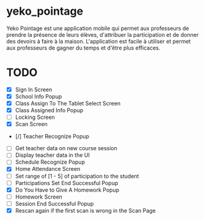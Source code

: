 # yeko_pointage

Yeko Pointage est une application mobile qui permet aux professeurs de prendre la présence de leurs élèves, d'attribuer la participation et de donner des devoirs à faire à la maison. L'application est facile à utiliser et permet aux professeurs de gagner du temps et d'être plus efficaces.

# TODO
  - [x] Sign In Screen
  - [x] School Info Popup
  - [x] Class Assign To The Tablet Select Screen
  - [x] Class Assigned Info Popup
  - [ ] Locking Screen
  - [x] Scan Screen
  - [/] Teacher Recognize Popup
  - [ ] Get teacher data on new course session
  - [ ] Display teacher data in the UI
  - [ ] Schedule Recognize Popup
  - [x] Home Attendance Screen
  - [ ] Set range of [1 - 5] of participation to the student
  - [ ] Participations Set End Successful Popup
  - [x] Do You Have to Give A Homework Popup
  - [ ] Homework Screen
  - [ ] Session End Successful Popup
  - [x] Rescan again if the first scan is wrong in the Scan Page

